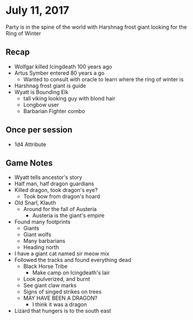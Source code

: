 # July 11, 2017

Party is in the spine of the world with Harshnag frost giant looking for the Ring of Winter


## Recap
- Wolfgar killed Icingdeath 100 years ago
- Artus Symber entered 80 years a go
    - Wanted to consult with oracle to learn where the ring of winter is
- Harshnag frost giant is guide
- Wyatt is Bounding Elk
    - tall viking looking guy with blond hair
    - Longbow user
    - Barbarian Fighter combo

## Once per session
- 1d4 Attribute 

## Game Notes
- Wyatt tells ancestor's story
- Half man, half dragon guardians
- Killed dragon, took dragon's eye? 
    - Took bow from dragon's hoard
- Old Snarl, Klauth
    - Around for the fall of Austeria
        - Austeria is the giant's empire
- Found many footprints
    - Giants
    - Giant wolfs
    - Many barbarians
    - Heading north
- I have a giant cat named sir meow mix
- Followed the tracks and found everything dead
    - Black Horse Tribe
        - Make camp on Icingdeath's lair
    - Look pulverized, and burnt
    - See giant claw marks
    - Signs of singed strikes on trees
    - MAY HAVE BEEN A DRAGON?
        - I think it was a dragon 
- Lizard that hungers is to the south east
